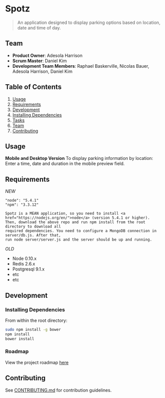 # Spotz
> An application designed to display parking options based on location, date and time of day.

## Team

  - __Product Owner__: Adesola Harrison
  - __Scrum Master__: Daniel Kim
  - __Development Team Members__: Raphael Baskerville, Nicolas Bauer, Adesola Harrison, Daniel Kim

## Table of Contents

1. [Usage](#Usage)
1. [Requirements](#requirements)
1. [Development](#development)
1. [Installing Dependencies](#installing-dependencies)
1. [Tasks](#tasks)
1. [Team](#team)
1. [Contributing](#contributing)

## Usage

> 
<b>Mobile and Desktop Version</b>
To display parking information by location: Enter a time, date and duration in the mobile preview field. 



## Requirements
*NEW*
    
    "node": "5.4.1"
    "npm": "3.3.12"
    
    Spotz is a MEAN application, so you need to install <a href="https://nodejs.org/en/">node</a> (version 5.4.1 or higher). 
    Then, download the above repo and run npm install from the root directory to download all 
    required dependencies. You need to configure a MongoDB connection in server/db.js. After that, 
    run node server/server.js and the server should be up and running.


*OLD*
- Node 0.10.x
- Redis 2.6.x
- Postgresql 9.1.x
- etc
- etc

## Development



### Installing Dependencies

From within the root directory:

```sh
sudo npm install -g bower
npm install
bower install
```

### Roadmap

View the project roadmap [here](LINK_TO_PROJECT_ISSUES)


## Contributing

See [CONTRIBUTING.md](CONTRIBUTING.md) for contribution guidelines.
